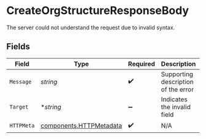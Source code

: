 # CreateOrgStructureResponseBody

The server could not understand the request due to invalid syntax.


## Fields

| Field                                                              | Type                                                               | Required                                                           | Description                                                        | Example                                                            |
| ------------------------------------------------------------------ | ------------------------------------------------------------------ | ------------------------------------------------------------------ | ------------------------------------------------------------------ | ------------------------------------------------------------------ |
| `Message`                                                          | *string*                                                           | :heavy_check_mark:                                                 | Supporting description of the error                                | Bad request                                                        |
| `Target`                                                           | **string*                                                          | :heavy_minus_sign:                                                 | Indicates the invalid field                                        |                                                                    |
| `HTTPMeta`                                                         | [components.HTTPMetadata](../../models/components/httpmetadata.md) | :heavy_check_mark:                                                 | N/A                                                                |                                                                    |